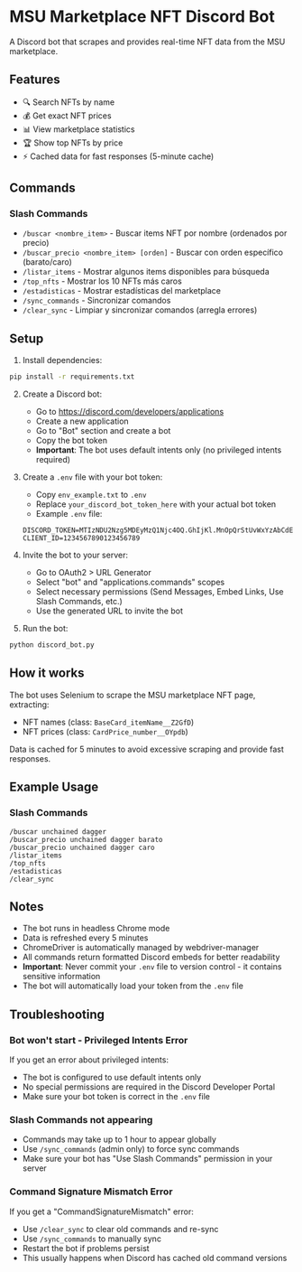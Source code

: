 # MSU Marketplace NFT Discord Bot

A Discord bot that scrapes and provides real-time NFT data from the MSU marketplace.

## Features

- 🔍 Search NFTs by name
- 💰 Get exact NFT prices
- 📊 View marketplace statistics
- 🏆 Show top NFTs by price
- ⚡ Cached data for fast responses (5-minute cache)

## Commands

### Slash Commands
- `/buscar <nombre_item>` - Buscar items NFT por nombre (ordenados por precio)
- `/buscar_precio <nombre_item> [orden]` - Buscar con orden específico (barato/caro)
- `/listar_items` - Mostrar algunos items disponibles para búsqueda
- `/top_nfts` - Mostrar los 10 NFTs más caros
- `/estadisticas` - Mostrar estadísticas del marketplace
- `/sync_commands` - Sincronizar comandos
- `/clear_sync` - Limpiar y sincronizar comandos (arregla errores)

## Setup

1. Install dependencies:
```bash
pip install -r requirements.txt
```

2. Create a Discord bot:
   - Go to https://discord.com/developers/applications
   - Create a new application
   - Go to "Bot" section and create a bot
   - Copy the bot token
   - **Important**: The bot uses default intents only (no privileged intents required)

3. Create a `.env` file with your bot token:
   - Copy `env_example.txt` to `.env`
   - Replace `your_discord_bot_token_here` with your actual bot token
   - Example `.env` file:
   ```
   DISCORD_TOKEN=MTIzNDU2Nzg5MDEyMzQ1Njc4OQ.GhIjKl.MnOpQrStUvWxYzAbCdEfGhIjKlMnOpQrStUvWx
   CLIENT_ID=1234567890123456789
   ```

4. Invite the bot to your server:
   - Go to OAuth2 > URL Generator
   - Select "bot" and "applications.commands" scopes
   - Select necessary permissions (Send Messages, Embed Links, Use Slash Commands, etc.)
   - Use the generated URL to invite the bot

5. Run the bot:
```bash
python discord_bot.py
```

## How it works

The bot uses Selenium to scrape the MSU marketplace NFT page, extracting:
- NFT names (class: `BaseCard_itemName__Z2GfD`)
- NFT prices (class: `CardPrice_number__OYpdb`)

Data is cached for 5 minutes to avoid excessive scraping and provide fast responses.

## Example Usage

### Slash Commands
```
/buscar unchained dagger
/buscar_precio unchained dagger barato
/buscar_precio unchained dagger caro
/listar_items
/top_nfts
/estadisticas
/clear_sync
```

## Notes

- The bot runs in headless Chrome mode
- Data is refreshed every 5 minutes
- ChromeDriver is automatically managed by webdriver-manager
- All commands return formatted Discord embeds for better readability
- **Important**: Never commit your `.env` file to version control - it contains sensitive information
- The bot will automatically load your token from the `.env` file

## Troubleshooting

### Bot won't start - Privileged Intents Error
If you get an error about privileged intents:
- The bot is configured to use default intents only
- No special permissions are required in the Discord Developer Portal
- Make sure your bot token is correct in the `.env` file

### Slash Commands not appearing
- Commands may take up to 1 hour to appear globally
- Use `/sync_commands` (admin only) to force sync commands
- Make sure your bot has "Use Slash Commands" permission in your server

### Command Signature Mismatch Error
If you get a "CommandSignatureMismatch" error:
- Use `/clear_sync` to clear old commands and re-sync
- Use `/sync_commands` to manually sync
- Restart the bot if problems persist
- This usually happens when Discord has cached old command versions
